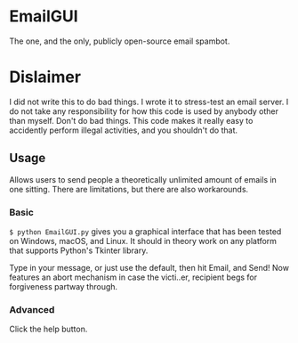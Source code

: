 # EmailGUI

The one, and the only, publicly open-source email spambot.

# Dislaimer

I did not write this to do bad things.  I wrote it to stress-test an email 
server.  I do not take any responsibility for how this code is used by anybody
other than myself.  Don't do bad things.  This code makes it really easy to
accidently perform illegal activities, and you shouldn't do that.

## Usage

Allows users to send people a theoretically unlimited amount of emails in one
sitting.  There are limitations, but there are also workarounds.  

### Basic

`$ python EmailGUI.py` gives you a graphical interface that has been tested on
Windows, macOS, and Linux.  It should in theory work on any platform that
supports Python's Tkinter library.

Type in your message, or just use the default, then hit Email, and Send!  Now
features an abort mechanism in case the victi..er, recipient begs for 
forgiveness partway through.

### Advanced

Click the help button.

